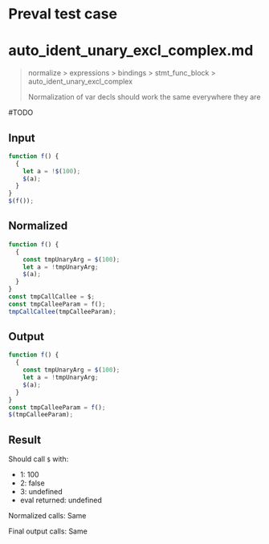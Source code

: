 # Preval test case

# auto_ident_unary_excl_complex.md

> normalize > expressions > bindings > stmt_func_block > auto_ident_unary_excl_complex
>
> Normalization of var decls should work the same everywhere they are

#TODO

## Input

`````js filename=intro
function f() {
  {
    let a = !$(100);
    $(a);
  }
}
$(f());
`````

## Normalized

`````js filename=intro
function f() {
  {
    const tmpUnaryArg = $(100);
    let a = !tmpUnaryArg;
    $(a);
  }
}
const tmpCallCallee = $;
const tmpCalleeParam = f();
tmpCallCallee(tmpCalleeParam);
`````

## Output

`````js filename=intro
function f() {
  {
    const tmpUnaryArg = $(100);
    let a = !tmpUnaryArg;
    $(a);
  }
}
const tmpCalleeParam = f();
$(tmpCalleeParam);
`````

## Result

Should call `$` with:
 - 1: 100
 - 2: false
 - 3: undefined
 - eval returned: undefined

Normalized calls: Same

Final output calls: Same
